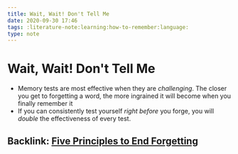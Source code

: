 ```yaml
---
title: Wait, Wait! Don't Tell Me
date: 2020-09-30 17:46
tags: :literature-note:learning:how-to-remember:language:
type: note
---
```


# Wait, Wait! Don't Tell Me #

- Memory tests are most effective when they are *challenging*. The closer you get to forgetting a word, the more
  ingrained it will become when you finally remember it
- If you can consistently test yourself *right before* you forge, you will *double* the effectiveness of every test.

Backlink: [Five Principles to End Forgetting](20200929215057-five_principles_to_end_forgetting.md)
----

